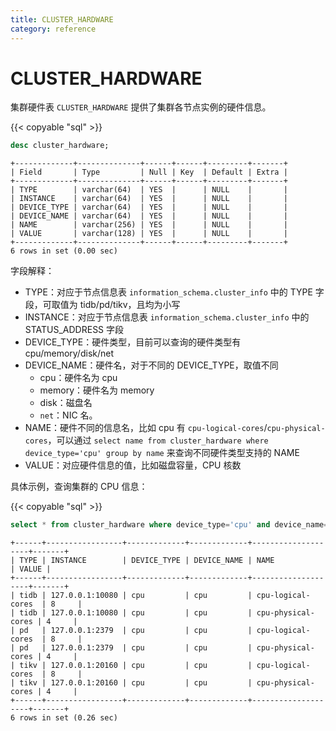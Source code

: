 ```yaml
---
title: CLUSTER_HARDWARE
category: reference
---
```


# CLUSTER_HARDWARE

集群硬件表 `CLUSTER_HARDWARE` 提供了集群各节点实例的硬件信息。

{{< copyable "sql" >}}

```sql
desc cluster_hardware;
```

```
+-------------+--------------+------+------+---------+-------+
| Field       | Type         | Null | Key  | Default | Extra |
+-------------+--------------+------+------+---------+-------+
| TYPE        | varchar(64)  | YES  |      | NULL    |       |
| INSTANCE    | varchar(64)  | YES  |      | NULL    |       |
| DEVICE_TYPE | varchar(64)  | YES  |      | NULL    |       |
| DEVICE_NAME | varchar(64)  | YES  |      | NULL    |       |
| NAME        | varchar(256) | YES  |      | NULL    |       |
| VALUE       | varchar(128) | YES  |      | NULL    |       |
+-------------+--------------+------+------+---------+-------+
6 rows in set (0.00 sec)
```

字段解释：

* TYPE：对应于节点信息表 `information_schema.cluster_info`  中的 TYPE 字段，可取值为 tidb/pd/tikv，且均为小写
* INSTANCE：对应于节点信息表 `information_schema.cluster_info`  中的 STATUS_ADDRESS 字段
* DEVICE_TYPE：硬件类型，目前可以查询的硬件类型有 cpu/memory/disk/net
* DEVICE_NAME：硬件名，对于不同的 DEVICE_TYPE，取值不同
    * cpu：硬件名为 cpu
    * memory：硬件名为 memory
    * disk：磁盘名
    * `net`：NIC 名。
* NAME：硬件不同的信息名，比如 cpu 有 `cpu-logical-cores`/`cpu-physical-cores`，可以通过 `select name from cluster_hardware where device_type='cpu' group by name` 来查询不同硬件类型支持的 NAME
* VALUE：对应硬件信息的值，比如磁盘容量，CPU 核数

具体示例，查询集群的 CPU 信息：

{{< copyable "sql" >}}

```sql
select * from cluster_hardware where device_type='cpu' and device_name='cpu' and name like '%cores';
```

```
+------+-----------------+-------------+-------------+--------------------+-------+
| TYPE | INSTANCE        | DEVICE_TYPE | DEVICE_NAME | NAME               | VALUE |
+------+-----------------+-------------+-------------+--------------------+-------+
| tidb | 127.0.0.1:10080 | cpu         | cpu         | cpu-logical-cores  | 8     |
| tidb | 127.0.0.1:10080 | cpu         | cpu         | cpu-physical-cores | 4     |
| pd   | 127.0.0.1:2379  | cpu         | cpu         | cpu-logical-cores  | 8     |
| pd   | 127.0.0.1:2379  | cpu         | cpu         | cpu-physical-cores | 4     |
| tikv | 127.0.0.1:20160 | cpu         | cpu         | cpu-logical-cores  | 8     |
| tikv | 127.0.0.1:20160 | cpu         | cpu         | cpu-physical-cores | 4     |
+------+-----------------+-------------+-------------+--------------------+-------+
6 rows in set (0.26 sec)
```
